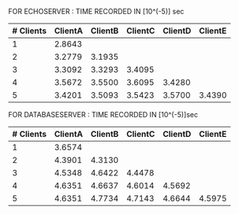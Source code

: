 FOR ECHOSERVER : 
TIME RECORDED IN [10^(-5)] sec

| # Clients | ClientA | ClientB | ClientC | ClientD | ClientE |
|-----------|---------|---------|---------|---------|---------|
|     1     |  2.8643 |         |         |         |         |  
|     2     |  3.2779 | 3.1935  |         |         |         |
|     3     |  3.3092 | 3.3293  | 3.4095  |         |         |
|     4     |  3.5672 | 3.5500  | 3.6095  | 3.4280  |         |
|     5     |  3.4201 | 3.5093  | 3.5423  | 3.5700  | 3.4390  |


FOR DATABASESERVER : 
TIME RECORDED IN [10^(-5)]sec

| # Clients | ClientA | ClientB | ClientC | ClientD | ClientE |
|-----------|---------|---------|---------|---------|---------|
|     1     |  3.6574 |         |         |         |         |  
|     2     |  4.3901 | 4.3130  |         |         |         |
|     3     |  4.5348 | 4.6422  | 4.4478  |         |         |
|     4     |  4.6351 | 4.6637  | 4.6014  | 4.5692  |         |
|     5     |  4.6351 | 4.7734  | 4.7143  | 4.6644  | 4.5975  |
